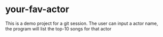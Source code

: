 # your-fav-actor
This is a demo project for a git session. The user can input a actor name, the program will list the top-10 songs for that actor 
